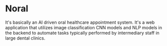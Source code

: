 # Noral
It's basically an AI driven oral healthcare appointment system. It's a web application that utilizes image classification CNN models and NLP models in the backend to automate tasks typically performed by intermediary staff in large dental clinics.
